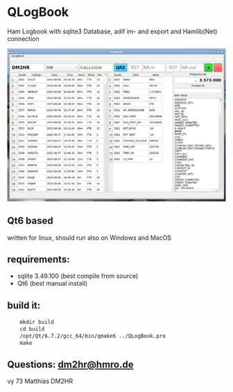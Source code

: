 # QLogBook
Ham Logbook with sqlite3 Database, adif im- and export and Hamlib(Net) connection

<img src="qlogbook.png">

## Qt6 based
written for linux, should run also on Windows and MacOS<br/>

## requirements:
- sqlite 3.49.100 (best compile from source)
- Qt6 (best manual install)

## build it:
        mkdir build
        cd build
        /opt/Qt/6.7.2/gcc_64/bin/qmake6 ../QLogBook.pro
        make

## Questions: dm2hr@hmro.de
vy 73 Matthias DM2HR

